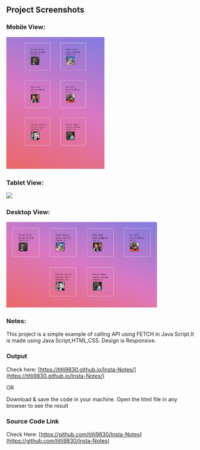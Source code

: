 ## Project Screenshots

### Mobile View:

<img src="screenshots/Mobile.PNG" height="350">

### Tablet View:

<img src="screenshots/Tablet.PNG" width="400">

### Desktop View:

<img src="screenshots/Desktop.PNG" width="400">

### Notes:

This project is a simple example of calling API using FETCH in Java Script.It is made using Java Script,HTML,CSS. Design is Responsive.

### Output

Check here: [https://titli9830.github.io/Insta-Notes/](https://titli9830.github.io/Insta-Notes/)<br/>

OR

Download & save the code in your machine. Open the html file in any browser to see the result

### Source Code Link

Check Here: [https://github.com/titli9830/Insta-Notes](https://github.com/titli9830/Insta-Notes)
